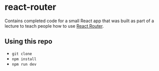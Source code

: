 # react-router

Contains completed code for a small React app that was built as part of a lecture to teach people how to use [React Router](https://reactrouter.com/).


## Using this repo

- `git clone`
- `npm install`
- `npm run dev`

